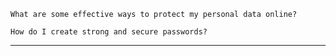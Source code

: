 ```
What are some effective ways to protect my personal data online?
```
```
How do I create strong and secure passwords?
```
---
```
